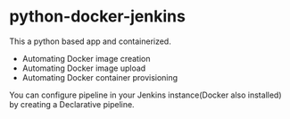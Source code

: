 # python-docker-jenkins

This a python based app and containerized.

- Automating Docker image creation
- Automating Docker image upload
- Automating Docker container provisioning

You can configure pipeline in your Jenkins instance(Docker also installed) by creating a Declarative pipeline.
